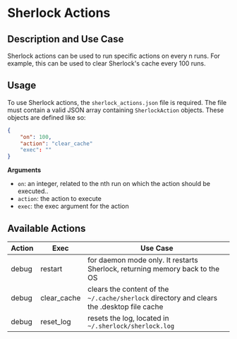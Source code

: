 # Sherlock Actions

## Description and Use Case

Sherlock actions can be used to run specific actions on every n runs. For example, this can be used to clear Sherlock's cache every 100 runs.

## Usage

To use Sherlock actions, the `sherlock_actions.json` file is required. The file must contain a valid JSON array containing `SherlockAction` objects. These objects are defined like so:

```json
{
    "on": 100,
    "action": "clear_cache"
    "exec": ""
}
```

**Arguments**

- `on`: an integer, related to the nth run on which the action should be executed..
- `action`: the action to execute
- `exec`: the exec argument for the action

## Available Actions

| Action | Exec | Use Case |
| --------------- | --------------- | --------------- |
| debug | restart | for daemon mode only. It restarts Sherlock, returning memory back to the OS |
| debug | clear_cache | clears the content of the `~/.cache/sherlock` directory and clears the .desktop file cache |
| debug | reset_log | resets the log, located in `~/.sherlock/sherlock.log` |
